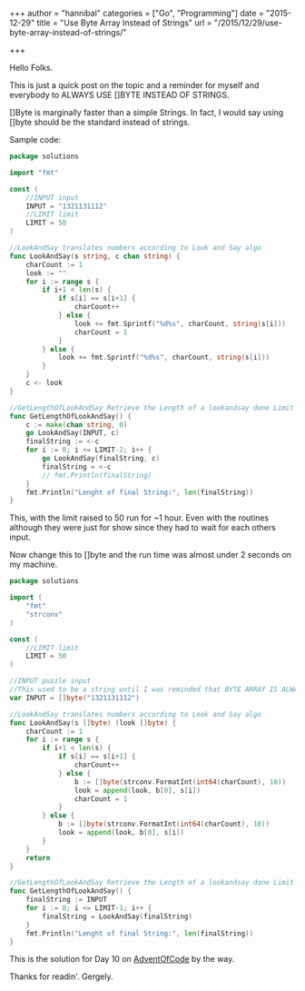 +++
author = "hannibal"
categories = ["Go", "Programming"]
date = "2015-12-29"
title = "Use Byte Array Instead of Strings"
url = "/2015/12/29/use-byte-array-instead-of-strings/"

+++

Hello Folks.

This is just a quick post on the topic and a reminder for myself and everybody to ALWAYS USE []BYTE INSTEAD OF STRINGS.

[]Byte is marginally faster than a simple Strings. In fact, I would say using []byte should be the standard instead of strings.

Sample code:

~~~go
package solutions

import "fmt"

const (
    //INPUT input
    INPUT = "1321131112"
    //LIMIT limit
    LIMIT = 50
)

//LookAndSay translates numbers according to Look and Say algo
func LookAndSay(s string, c chan string) {
    charCount := 1
    look := ""
    for i := range s {
        if i+1 < len(s) {
            if s[i] == s[i+1] {
                charCount++
            } else {
                look += fmt.Sprintf("%d%s", charCount, string(s[i]))
                charCount = 1
            }
        } else {
            look += fmt.Sprintf("%d%s", charCount, string(s[i]))
        }
    }
    c <- look
}

//GetLengthOfLookAndSay Retrieve the Length of a lookandsay done Limit times
func GetLengthOfLookAndSay() {
    c := make(chan string, 0)
    go LookAndSay(INPUT, c)
    finalString := <-c
    for i := 0; i <= LIMIT-2; i++ {
        go LookAndSay(finalString, c)
        finalString = <-c
        // fmt.Println(finalString)
    }
    fmt.Println("Lenght of final String:", len(finalString))
}

~~~

This, with the limit raised to 50 run for ~1 hour. Even with the routines although they were just for show since they had to wait for each others input.

Now change this to []byte and the run time was almost under 2 seconds on my machine.

~~~go
package solutions

import (
    "fmt"
    "strconv"
)

const (
    //LIMIT limit
    LIMIT = 50
)

//INPUT puzzle input
//This used to be a string until I was reminded that BYTE ARRAY IS ALWAYS FASTER!
var INPUT = []byte("1321131112")

//LookAndSay translates numbers according to Look and Say algo
func LookAndSay(s []byte) (look []byte) {
    charCount := 1
    for i := range s {
        if i+1 < len(s) {
            if s[i] == s[i+1] {
                charCount++
            } else {
                b := []byte(strconv.FormatInt(int64(charCount), 10))
                look = append(look, b[0], s[i])
                charCount = 1
            }
        } else {
            b := []byte(strconv.FormatInt(int64(charCount), 10))
            look = append(look, b[0], s[i])
        }
    }
    return
}

//GetLengthOfLookAndSay Retrieve the Length of a lookandsay done Limit times
func GetLengthOfLookAndSay() {
    finalString := INPUT
    for i := 0; i <= LIMIT-1; i++ {
        finalString = LookAndSay(finalString)
    }
    fmt.Println("Lenght of final String:", len(finalString))
}

~~~

This is the solution for Day 10 on [AdventOfCode](http://adventofcode.com/) by the way.

Thanks for readin'.
Gergely.
